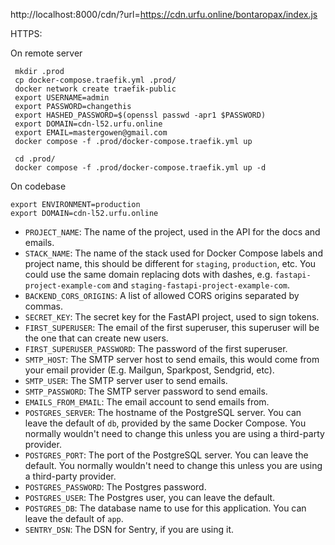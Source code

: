 http://localhost:8000/cdn/?url=https://cdn.urfu.online/bontaropax/index.js

HTTPS:

On remote server

```shell
 mkdir .prod
 cp docker-compose.traefik.yml .prod/
 docker network create traefik-public
 export USERNAME=admin
 export PASSWORD=changethis
 export HASHED_PASSWORD=$(openssl passwd -apr1 $PASSWORD)
 export DOMAIN=cdn-l52.urfu.online
 export EMAIL=mastergowen@gmail.com
 docker compose -f .prod/docker-compose.traefik.yml up

 cd .prod/
 docker compose -f .prod/docker-compose.traefik.yml up -d
 ```

 On codebase

 ```shell
 export ENVIRONMENT=production
 export DOMAIN=cdn-l52.urfu.online
 ```

 * `PROJECT_NAME`: The name of the project, used in the API for the docs and emails.
* `STACK_NAME`: The name of the stack used for Docker Compose labels and project name, this should be different for `staging`, `production`, etc. You could use the same domain replacing dots with dashes, e.g. `fastapi-project-example-com` and `staging-fastapi-project-example-com`.
* `BACKEND_CORS_ORIGINS`: A list of allowed CORS origins separated by commas.
* `SECRET_KEY`: The secret key for the FastAPI project, used to sign tokens.
* `FIRST_SUPERUSER`: The email of the first superuser, this superuser will be the one that can create new users.
* `FIRST_SUPERUSER_PASSWORD`: The password of the first superuser.
* `SMTP_HOST`: The SMTP server host to send emails, this would come from your email provider (E.g. Mailgun, Sparkpost, Sendgrid, etc).
* `SMTP_USER`: The SMTP server user to send emails.
* `SMTP_PASSWORD`: The SMTP server password to send emails.
* `EMAILS_FROM_EMAIL`: The email account to send emails from.
* `POSTGRES_SERVER`: The hostname of the PostgreSQL server. You can leave the default of `db`, provided by the same Docker Compose. You normally wouldn't need to change this unless you are using a third-party provider.
* `POSTGRES_PORT`: The port of the PostgreSQL server. You can leave the default. You normally wouldn't need to change this unless you are using a third-party provider.
* `POSTGRES_PASSWORD`: The Postgres password.
* `POSTGRES_USER`: The Postgres user, you can leave the default.
* `POSTGRES_DB`: The database name to use for this application. You can leave the default of `app`.
* `SENTRY_DSN`: The DSN for Sentry, if you are using it.


